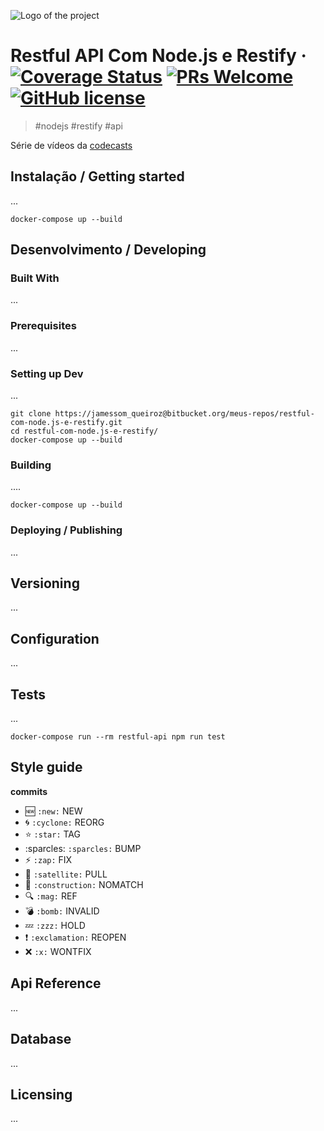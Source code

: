 ![Logo of the project](./images/logo.sample.png)

# Restful API Com Node.js e Restify &middot; [![Coverage Status](https://coveralls.io/repos/bitbucket/meus-repos/restful-com-node.js-e-restify/badge.svg?branch=master)](https://coveralls.io/bitbucket/meus-repos/restful-com-node.js-e-restify?branch=master) [![PRs Welcome](https://img.shields.io/badge/PRs-welcome-brightgreen.svg?style=flat-square)](http://makeapullrequest.com) [![GitHub license](https://img.shields.io/badge/license-MIT-blue.svg?style=flat-square)](https://github.com/your/your-project/blob/master/LICENSE)
> #nodejs #restify #api

Série de vídeos da [codecasts](#)

## Instalação / Getting started

...

```shell
docker-compose up --build
```


## Desenvolvimento / Developing

### Built With
...

### Prerequisites
...


### Setting up Dev

...

```shell
git clone https://jamessom_queiroz@bitbucket.org/meus-repos/restful-com-node.js-e-restify.git
cd restful-com-node.js-e-restify/
docker-compose up --build
```

### Building

....

```shell
docker-compose up --build
```

### Deploying / Publishing
...

## Versioning

...


## Configuration

...

## Tests

...

```shell
docker-compose run --rm restful-api npm run test
```

## Style guide

**commits**

- :new: `:new:` NEW
- :cyclone: `:cyclone:` REORG
- :star: `:star:` TAG
- :sparcles: `:sparcles:` BUMP
- :zap: `:zap:` FIX
- :satellite: `:satellite:` PULL
- :construction: `:construction:` NOMATCH
- :mag: `:mag:` REF
- :bomb: `:bomb:` INVALID
- :zzz: `:zzz:` HOLD
- :exclamation: `:exclamation:` REOPEN
- :x: `:x:` WONTFIX

## Api Reference

...


## Database

...

## Licensing
...
